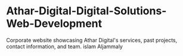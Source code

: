 # Athar-Digital-Digital-Solutions-Web-Development
Corporate website showcasing Athar Digital's services, past projects, contact information, and team.
islam Aljammaly
